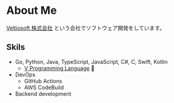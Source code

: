 # About Me

[Veltiosoft 株式会社](https://veltiosoft.com/) という会社でソフトウェア開発をしています。

## Skils

- Go, Python, Java, TypeScript, JavaScript, C#, C, Swift, Kotlin
  - [V Programming Language](https://github.com/vlang/v) 🥑
- DevOps
  - GitHub Actions
  - AWS CodeBuild
- Backend development

